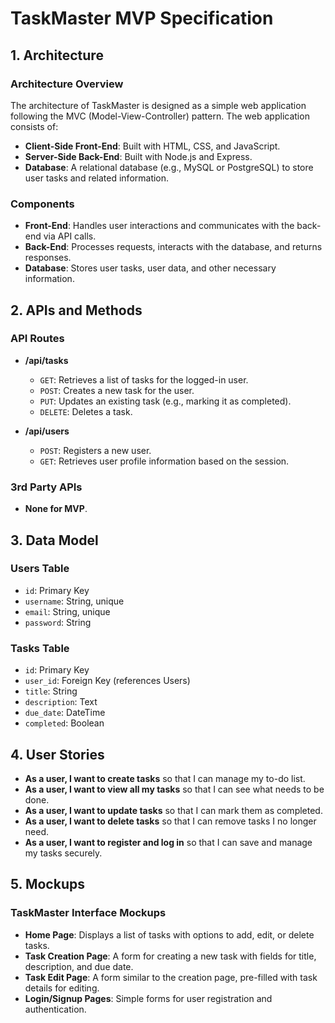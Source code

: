 # TaskMaster MVP Specification

## 1. Architecture

### Architecture Overview

The architecture of TaskMaster is designed as a simple web application following the MVC (Model-View-Controller) pattern. The web application consists of:

- **Client-Side Front-End**: Built with HTML, CSS, and JavaScript.
- **Server-Side Back-End**: Built with Node.js and Express.
- **Database**: A relational database (e.g., MySQL or PostgreSQL) to store user tasks and related information.

### Components

- **Front-End**: Handles user interactions and communicates with the back-end via API calls.
- **Back-End**: Processes requests, interacts with the database, and returns responses.
- **Database**: Stores user tasks, user data, and other necessary information.

## 2. APIs and Methods

### API Routes

- **/api/tasks**
  - `GET`: Retrieves a list of tasks for the logged-in user.
  - `POST`: Creates a new task for the user.
  - `PUT`: Updates an existing task (e.g., marking it as completed).
  - `DELETE`: Deletes a task.
  
- **/api/users**
  - `POST`: Registers a new user.
  - `GET`: Retrieves user profile information based on the session.

### 3rd Party APIs

- **None for MVP**.

## 3. Data Model

### Users Table

- `id`: Primary Key
- `username`: String, unique
- `email`: String, unique
- `password`: String

### Tasks Table

- `id`: Primary Key
- `user_id`: Foreign Key (references Users)
- `title`: String
- `description`: Text
- `due_date`: DateTime
- `completed`: Boolean

## 4. User Stories

- **As a user, I want to create tasks** so that I can manage my to-do list.
- **As a user, I want to view all my tasks** so that I can see what needs to be done.
- **As a user, I want to update tasks** so that I can mark them as completed.
- **As a user, I want to delete tasks** so that I can remove tasks I no longer need.
- **As a user, I want to register and log in** so that I can save and manage my tasks securely.

## 5. Mockups

### TaskMaster Interface Mockups

- **Home Page**: Displays a list of tasks with options to add, edit, or delete tasks.
- **Task Creation Page**: A form for creating a new task with fields for title, description, and due date.
- **Task Edit Page**: A form similar to the creation page, pre-filled with task details for editing.
- **Login/Signup Pages**: Simple forms for user registration and authentication.
